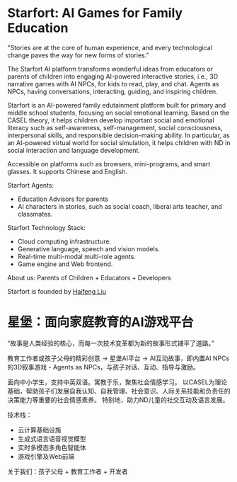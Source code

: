 # Starfort: AI Games for Family Education

"Stories are at the core of human experience, and every technological change paves the way for new forms of stories."


The Starfort AI platform transforms wonderful ideas from educators or parents of children into engaging AI-powered interactive stories, i.e., 3D narrative games with AI NPCs, for kids to read, play, and chat. Agents as NPCs, having conversations, interacting, guiding, and inspiring children.

Starfort is an AI-powered family edutainment platform built for primary and middle school students, focusing on social emotional learning. 
Based on the CASEL theory, it helps children develop important social and emotional literacy such as self-awareness, self-management, social consciousness, interpersonal skills, and responsible decision-making ability. 
In particular, as an AI-powered virtual world for social simulation, it helps children with ND in social interaction and language development.

Accessible on platforms such as browsers, mini-programs, and smart glasses. It supports Chinese and English.

Starfort Agents: 
* Education Advisors for parents
* AI characters in stories, such as social coach, liberal arts teacher, and classmates.


Starfort Technology Stack: 
* Cloud computing infrastructure.
* Generative language, speech and vision models.
* Real-time multi-modal multi-role agents.
* Game engine and Web frontend. 

About us: Parents of Children + Educators + Developers


Starfort is founded by [Haifeng Liu](https://www.linkedin.com/in/haifeng-liu/)

# 星堡：面向家庭教育的AI游戏平台

“故事是人类经验的核心，而每一次技术变革都为新的故事形式铺平了道路。”

教育工作者或孩子父母的精彩创意 -> 星堡AI平台 -> AI互动故事，即内置AI NPCs的3D叙事游戏 - Agents as NPCs，与孩子对话、互动、指导与激励。

面向中小学生，支持中英双语。寓教于乐，聚焦社会情感学习。
以CASEL为理论基础，帮助孩子们发展自我认知、自我管理、社会意识、人际关系技能和负责任的决策能力等重要的社会情感素养。
特别地，助力ND儿童的社交互动及语言发展。


技术栈：
* 云计算基础设施
* 生成式语言语音视觉模型
* 实时多模态多角色智能体
* 游戏引擎及Web前端

关于我们：孩子父母 + 教育工作者 + 开发者
